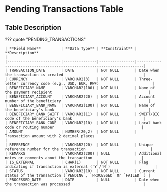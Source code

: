 # Pending Transactions Table

## Table Description

??? quote "PENDING_TRANSACTIONS"

    | **Field Name**         | **Data Type** | **Constraint** | **Description**                                                         |
    |------------------------|---------------|----------------|-------------------------------------------------------------------------|
    | TRANSACTION_DATE       | DATE          | NOT NULL       | Date when the transaction is created                                    |
    | CURRENCY               | VARCHAR2(3)   | NOT NULL       | Three-letter currency code (e.g., USD, EUR, RWF)                        |
    | BENEFICIARY_NAME       | VARCHAR2(100) | NOT NULL       | Name of the payment recipient                                           |
    | BENEFICIARY_ACCOUNT    | VARCHAR2(20)  | NOT NULL       | Account number of the beneficiary                                       |
    | BENEFICIARY_BANK_NAME  | VARCHAR2(100) | NOT NULL       | Name of the beneficiary's bank                                          |
    | BENEFICIARY_BANK_SWIFT | VARCHAR2(11)  | NOT NULL       | SWIFT/BIC code of the beneficiary's bank                                |
    | BENEFICIARY_BANK_CODE  | VARCHAR2(10)  | NOT NULL       | Local bank code or routing number                                       |
    | AMOUNT                 | NUMBER(20,2)  | NOT NULL       | Transaction amount with 2 decimal places                                |
    | REFERENCE              | VARCHAR2(20)  | NOT NULL       | Unique reference number for the transaction                             |
    | REMARKS                | VARCHAR2(200) | NULL           | Additional notes or comments about the transaction                      |
    | IS_EXTERNAL            | CHAR(1)       | NOT NULL       | Flag indicating if transaction is external (`Y`/`N`)                    |
    | STATUS                 | VARCHAR2(10)  | NOT NULL       | Current status of the transaction (`PENDING`, `PROCESSED` Or `FAILED` ) |
    | PROCESSED_DATE         | DATE          | NULL           | Date when the transaction was processed                                 |
